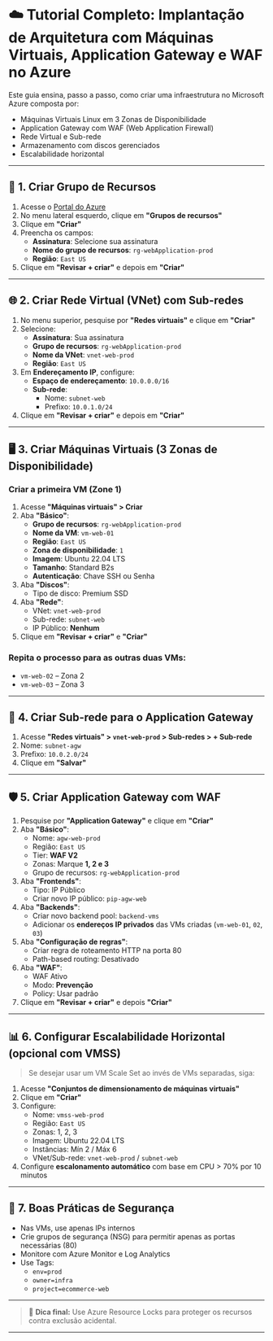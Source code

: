 # ☁️ Tutorial Completo: Implantação de Arquitetura com Máquinas Virtuais, Application Gateway e WAF no Azure

Este guia ensina, passo a passo, como criar uma infraestrutura no Microsoft Azure composta por:

- Máquinas Virtuais Linux em 3 Zonas de Disponibilidade
- Application Gateway com WAF (Web Application Firewall)
- Rede Virtual e Sub-rede
- Armazenamento com discos gerenciados
- Escalabilidade horizontal

---

## 📌 1. Criar Grupo de Recursos

1. Acesse o [Portal do Azure](https://portal.azure.com)
2. No menu lateral esquerdo, clique em **"Grupos de recursos"**
3. Clique em **"Criar"**
4. Preencha os campos:
   - **Assinatura**: Selecione sua assinatura
   - **Nome do grupo de recursos**: `rg-webApplication-prod`
   - **Região**: `East US`
5. Clique em **"Revisar + criar"** e depois em **"Criar"**

---

## 🌐 2. Criar Rede Virtual (VNet) com Sub-redes

1. No menu superior, pesquise por **"Redes virtuais"** e clique em **"Criar"**
2. Selecione:
   - **Assinatura**: Sua assinatura
   - **Grupo de recursos**: `rg-webApplication-prod`
   - **Nome da VNet**: `vnet-web-prod`
   - **Região**: `East US`
3. Em **Endereçamento IP**, configure:
   - **Espaço de endereçamento**: `10.0.0.0/16`
   - **Sub-rede**:
     - Nome: `subnet-web`
     - Prefixo: `10.0.1.0/24`
4. Clique em **"Revisar + criar"** e depois em **"Criar"**

---

## 🖥 3. Criar Máquinas Virtuais (3 Zonas de Disponibilidade)

### Criar a primeira VM (Zone 1)

1. Acesse **"Máquinas virtuais" > Criar**
2. Aba **"Básico"**:
   - **Grupo de recursos**: `rg-webApplication-prod`
   - **Nome da VM**: `vm-web-01`
   - **Região**: `East US`
   - **Zona de disponibilidade**: `1`
   - **Imagem**: Ubuntu 22.04 LTS
   - **Tamanho**: Standard B2s
   - **Autenticação**: Chave SSH ou Senha
3. Aba **"Discos"**:
   - Tipo de disco: Premium SSD
4. Aba **"Rede"**:
   - VNet: `vnet-web-prod`
   - Sub-rede: `subnet-web`
   - IP Público: **Nenhum**
5. Clique em **"Revisar + criar"** e **"Criar"**

### Repita o processo para as outras duas VMs:

- `vm-web-02` – Zona 2
- `vm-web-03` – Zona 3

---

## 🧱 4. Criar Sub-rede para o Application Gateway

1. Acesse **"Redes virtuais" > `vnet-web-prod` > Sub-redes > + Sub-rede**
2. Nome: `subnet-agw`
3. Prefixo: `10.0.2.0/24`
4. Clique em **"Salvar"**

---

## 🛡 5. Criar Application Gateway com WAF

1. Pesquise por **"Application Gateway"** e clique em **"Criar"**
2. Aba **"Básico"**:
   - Nome: `agw-web-prod`
   - Região: `East US`
   - Tier: **WAF V2**
   - Zonas: Marque **1, 2 e 3**
   - Grupo de recursos: `rg-webApplication-prod`
3. Aba **"Frontends"**:
   - Tipo: IP Público
   - Criar novo IP público: `pip-agw-web`
4. Aba **"Backends"**:
   - Criar novo backend pool: `backend-vms`
   - Adicionar os **endereços IP privados** das VMs criadas (`vm-web-01`, `02`, `03`)
5. Aba **"Configuração de regras"**:
   - Criar regra de roteamento HTTP na porta 80
   - Path-based routing: Desativado
6. Aba **"WAF"**:
   - WAF Ativo
   - Modo: **Prevenção**
   - Policy: Usar padrão
7. Clique em **"Revisar + criar"** e depois **"Criar"**

---

## 📊 6. Configurar Escalabilidade Horizontal (opcional com VMSS)

> Se desejar usar um VM Scale Set ao invés de VMs separadas, siga:

1. Acesse **"Conjuntos de dimensionamento de máquinas virtuais"**
2. Clique em **"Criar"**
3. Configure:
   - Nome: `vmss-web-prod`
   - Região: `East US`
   - Zonas: 1, 2, 3
   - Imagem: Ubuntu 22.04 LTS
   - Instâncias: Mín 2 / Máx 6
   - VNet/Sub-rede: `vnet-web-prod` / `subnet-web`
4. Configure **escalonamento automático** com base em CPU > 70% por 10 minutos

---

## 🔐 7. Boas Práticas de Segurança

- Nas VMs, use apenas IPs internos
- Crie grupos de segurança (NSG) para permitir apenas as portas necessárias (80)
- Monitore com Azure Monitor e Log Analytics
- Use Tags:
  - `env=prod`
  - `owner=infra`
  - `project=ecommerce-web`

---

> 📌 **Dica final:** Use Azure Resource Locks para proteger os recursos contra exclusão acidental.

---
